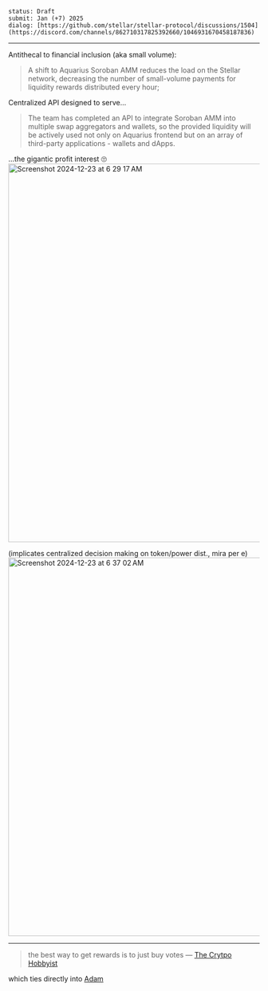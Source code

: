 ```
status: Draft
submit: Jan (+7) 2025
dialog: [https://github.com/stellar/stellar-protocol/discussions/1504](https://discord.com/channels/862710317825392660/1046931670458187836)
```

---

Antithecal to financial inclusion (aka small volume):

> A shift to Aquarius Soroban AMM reduces the load on the Stellar network, decreasing the number of small-volume payments for liquidity rewards distributed every hour;

Centralized API designed to serve...
> The team has completed an API to integrate Soroban AMM into multiple swap aggregators and wallets, so the provided liquidity will be actively used not only on Aquarius frontend but on an array of third-party applications - wallets and dApps.

...the gigantic profit interest 🙄
<img width="759" alt="Screenshot 2024-12-23 at 6 29 17 AM" src="https://github.com/user-attachments/assets/171a9483-323e-4f27-8910-6a9333a93ea5" />

(implicates centralized decision making on token/power dist., mira per e)
<img width="759" alt="Screenshot 2024-12-23 at 6 37 02 AM" src="https://github.com/user-attachments/assets/9843d8a7-1b79-4543-a3e6-3a5144a6e3ca" />

---

> the best way to get rewards is to just buy votes
> &mdash; [The Crytpo Hobbyist](https://discord.com/channels/862710317825392660/1144992923138662501/1154382404534939680)

which ties directly into [Adam](https://discord.com/channels/761985725453303838/1302004423483981924/1304799045826379818)
